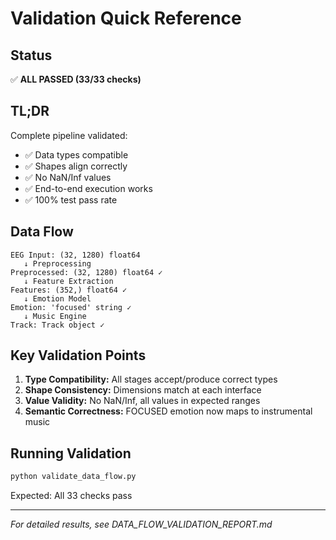 # Validation Quick Reference

## Status

✅ **ALL PASSED (33/33 checks)**

## TL;DR

Complete pipeline validated:
- ✅ Data types compatible
- ✅ Shapes align correctly
- ✅ No NaN/Inf values
- ✅ End-to-end execution works
- ✅ 100% test pass rate

## Data Flow

```
EEG Input: (32, 1280) float64
   ↓ Preprocessing
Preprocessed: (32, 1280) float64 ✓
   ↓ Feature Extraction
Features: (352,) float64 ✓
   ↓ Emotion Model
Emotion: 'focused' string ✓
   ↓ Music Engine
Track: Track object ✓
```

## Key Validation Points

1. **Type Compatibility:** All stages accept/produce correct types
2. **Shape Consistency:** Dimensions match at each interface
3. **Value Validity:** No NaN/Inf, all values in expected ranges
4. **Semantic Correctness:** FOCUSED emotion now maps to instrumental music

## Running Validation

```bash
python validate_data_flow.py
```

Expected: All 33 checks pass

---
*For detailed results, see DATA_FLOW_VALIDATION_REPORT.md*
